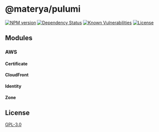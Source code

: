 # @materya/pulumi

[![NPM version][npm-image]][npm-url]
[![Dependency Status][david-image]][david-url]
[![Known Vulnerabilities][snyk-image]][snyk-url]
[![License][license-image]][license-url]

<!-- [![Greenkeeper][greenkeeper-image]][greenkeeper-url]
[![Build status][travis-image]][travis-url]
[![codecov][codecov-image]][codecov-url] -->

## Modules

### AWS

#### Certificate

#### CloudFront

#### Identity

#### Zone

## License

[GPL-3.0](LICENSE)

[npm-image]: https://img.shields.io/npm/v/@materya/pulumi.svg?style=flat-square
[npm-url]: https://npmjs.org/package/@materya/pulumi
<!-- [greenkeeper-image]: https://badges.greenkeeper.io/materya/klog.svg?style=flat-square
[greenkeeper-url]: https://greenkeeper.io/ -->
[david-image]: https://img.shields.io/david/materya/pulumi.svg?style=flat-square
[david-url]: https://david-dm.org/materya/pulumi
[snyk-image]: https://snyk.io/test/github/materya/pulumi/badge.svg?style=flat-square
[snyk-url]: https://app.snyk.io/test/github/materya/pulumi?targetFile=package.json
<!-- [travis-image]: https://img.shields.io/travis/materya/klog.svg?style=flat-square
[travis-url]: https://travis-ci.org/materya/klog
[codecov-image]: https://img.shields.io/codecov/c/github/materya/klog/master.svg?style=flat-square
[codecov-url]: https://codecov.io/gh/materya/klog -->
[license-image]: https://img.shields.io/npm/l/@materya/pulumi.svg?style=flat-square
[license-url]: LICENSE
